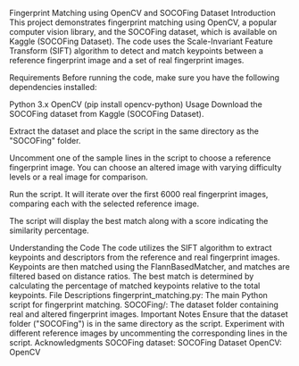 Fingerprint Matching using OpenCV and SOCOFing Dataset
Introduction
This project demonstrates fingerprint matching using OpenCV, a popular computer vision library, and the SOCOFing dataset, which is available on Kaggle (SOCOFing Dataset). The code uses the Scale-Invariant Feature Transform (SIFT) algorithm to detect and match keypoints between a reference fingerprint image and a set of real fingerprint images.

Requirements
Before running the code, make sure you have the following dependencies installed:

Python 3.x
OpenCV (pip install opencv-python)
Usage
Download the SOCOFing dataset from Kaggle (SOCOFing Dataset).

Extract the dataset and place the script in the same directory as the "SOCOFing" folder.

Uncomment one of the sample lines in the script to choose a reference fingerprint image. You can choose an altered image with varying difficulty levels or a real image for comparison.

Run the script. It will iterate over the first 6000 real fingerprint images, comparing each with the selected reference image.

The script will display the best match along with a score indicating the similarity percentage.

Understanding the Code
The code utilizes the SIFT algorithm to extract keypoints and descriptors from the reference and real fingerprint images.
Keypoints are then matched using the FlannBasedMatcher, and matches are filtered based on distance ratios.
The best match is determined by calculating the percentage of matched keypoints relative to the total keypoints.
File Descriptions
fingerprint_matching.py: The main Python script for fingerprint matching.
SOCOFing/: The dataset folder containing real and altered fingerprint images.
Important Notes
Ensure that the dataset folder ("SOCOFing") is in the same directory as the script.
Experiment with different reference images by uncommenting the corresponding lines in the script.
Acknowledgments
SOCOFing dataset: SOCOFing Dataset
OpenCV: OpenCV
